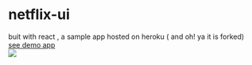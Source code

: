 # netflix-ui
buit with react , a sample app hosted on heroku ( and oh! ya it is forked) 
<br>
<a href="">see demo app</a>
<br>
<img href="https://www.heroku.com/deploy/?template=https://github.com/heroku/node-js-getting-started" src="https://www.herokucdn.com/deploy/button.svg">
